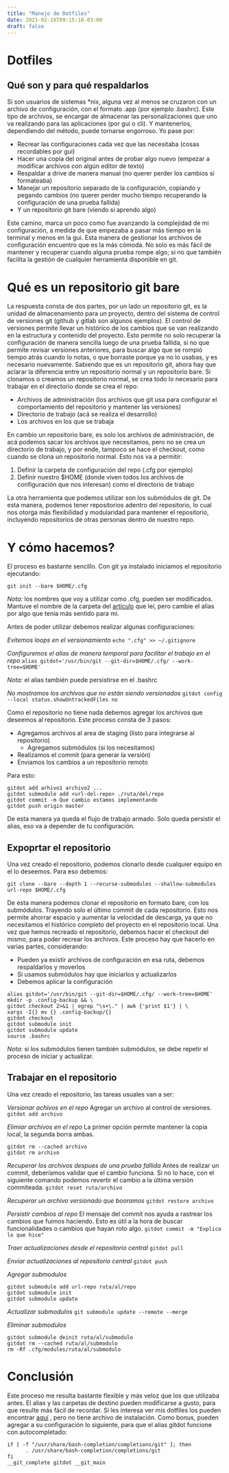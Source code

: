 ```yaml
---
title: "Manejo de Dotfiles"
date: 2021-02-16T09:15:18-03:00
draft: false
---
```


# Dotfiles
## Qué son y para qué respaldarlos

Si son usuarios de sistemas \*nix, alguna vez al menos se cruzaron con un archivo de configuración, con el formato .app (por ejemplo .bashrc).
Este tipo de archivos, se encargar de almacenar las personalizaciones que uno va realizando para las aplicaciones (por gui o cli).
Y mantenerlos, dependiendo del método, puede tornarse engorroso.
Yo pase por:

- Recrear las configuraciones cada vez que las necesitaba (cosas recordables por gui)
- Hacer una copia del original antes de probar algo nuevo (empezar a modificar archivos con algún editor de texto)
- Respaldar a drive de manera manual (no querer perder los cambios si formateaba)
- Manejar un repositorio separado de la configuración, copiando y pegando cambios (no querer perder mucho tiempo recuperando la configuración de una prueba fallida)
- Y un repositorio git bare (viendo si aprendo algo)

Este camino, marca un poco como fue avanzando la complejidad de mi configuración, a medida de que empezaba a pasar más tiempo en la terminal y menos en la gui.
Esta manera de gestionar los archivos de configuración encuentro que es la más cómoda.
No solo es más fácil de mantener y recuperar cuando alguna prueba rompe algo; si no que también facilita la gestión de cualquier herramienta disponible en git.

# Qué es un repositorio git bare

La respuesta consta de dos partes, por un lado un repositorio git, es la unidad de almacenamiento para un proyecto, dentro del sistema de control de versiones git (github y gitlab son algunos ejemplos).
El control de versiones permite llevar un histórico de los cambios que se van realizando en la estructura y contenido del proyecto.
Esto permite no solo recuperar la configuración de manera sencilla luego de una prueba fallida, si no que permite revisar versiones anteriores, para buscar algo que se rompió tiempo atrás cuando lo notas, o que borraste porque ya no lo usabas, y es necesario nuevamente.
Sabiendo que es un repositorio git, ahora hay que aclarar la diferencia entre un repositorio normal y un repositorio bare.
Si clonamos o creamos un repositorio normal, se crea todo lo necesario para trabajar en el directorio donde se crea el repo:

- Archivos de administración (los archivos que git usa para configurar el comportamiento del repositorio y mantener las versiones)
- Directorio de trabajo (acá se realiza el desarrollo)
- Los archivos en los que se trabaja

En cambio un repositorio bare, es solo los archivos de administración, de acá podemos sacar los archivos que necesitamos, pero no se crea un directorio de trabajo, y por ende, tampoco se hace el checkout, como cuando se clona un repositorio normal.
Esto nos va a permitir:

1. Definir la carpeta de configuración del repo (.cfg por ejemplo)
2. Definir nuestro $HOME (donde viven todos los archivos de configuración que nos interesan) como el directorio de trabajo

La otra herramienta que podemos utilizar son los submódulos de git.
De esta manera, podemos tener repositorios adentro del repositorio, lo cual nos otorga más flexibilidad y modularidad para mantener el repositorio, incluyendo repositorios de otras personas dentro de nuestro repo.

# Y cómo hacemos?

El proceso es bastante sencillo. Con git ya instalado iniciamos el repositorio ejecutando:

`git init --bare $HOME/.cfg`

*Nota:* los nombres que voy a utilizar como .cfg, pueden ser modificados. Mantuve el nombre de la carpeta del [artículo](https://www.atlassian.com/git/tutorials/dotfiles) que leí, pero cambie el alias por algo que tenía más sentido para mi.

Antes de poder utilizar debemos realizar algunas configuraciones:

*Evitemos loops en el versionamiento*
`echo ".cfg" >> ~/.gitignore`

*Configuremos el alias de manera temporal para facilitar el trabajo en el repo*
`alias gitdot='/usr/bin/git --git-dir=$HOME/.cfg/ --work-tree=$HOME'`

*Nota:* el alias también puede persistirse en el .bashrc

*No mostramos los archivos que no están siendo versionados*
`gitdot config --local status.showUntrackedFiles no`

Como el repositorio no tiene nada debemos agregar los archivos que deseemos al repositorio.
Este proceso consta de 3 pasos:

* Agregamos archivos al area de staging (listo para integrarse al repositorio)
    * Agregamos submódulos (si los necesitamos)
* Realizamos el commit (para generar la versión)
* Enviamos los cambios a un repositorio remoto

Para esto:

```
gitdot add arhivo1 archivo2 ...
gitdot submodule add <url-del-repo> ./ruta/del/repo
gitdot commit -m Que cambio estamos implementando
gitdot push origin master
```

De esta manera ya queda el flujo de trabajo armado. Solo queda persistir el alias, eso va a depender de tu configuración.

## Expoprtar el repositorio

Una vez creado el repositorio, podemos clonarlo desde cualquier equipo en el lo deseemos.
Para eso debemos:

`git clone --bare --depth 1 --recurse-submodules --shallow-submodules url-repo $HOME/.cfg`

De esta manera podemos clonar el repositorio en formato bare, con los submódulos.
Trayendo solo el último commit de cada repositorio. Esto nos permite ahorrar espacio y aumentar la velocidad de descarga, ya que no necesitamos el histórico completo del proyecto en el repositorio local.
Una vez que hemos recreado el repositorio, debemos hacer el checkout del mismo, para poder recrear los archivos.
Este proceso hay que hacerlo en varias partes, considerando:

* Pueden ya existir archivos de configuración en esa ruta, debemos respaldarlos y moverlos
* Si usamos submódulos hay que iniciarlos y actualizarlos
* Debemos aplicar la configuración

```
alias gitdot='/usr/bin/git --git-dir=$HOME/.cfg/ --work-tree=$HOME'
mkdir -p .config-backup && \
gitdot checkout 2>&1 | egrep "\s+\." | awk {'print $1'} | \
xargs -I{} mv {} .config-backup/{}
gitdot checkout
gitdot submodule init
gitdot submodule update
source .bashrc
```

*Nota:* si los submódulos tienen también submódulos, se debe repetir el proceso de iniciar y actualizar.

## Trabajar en el repositorio

Una vez creado el repositorio, las tareas usuales van a ser:

*Versionar achivos en el repo*
Agregar un archivo al control de versiones.
`gitdot add archivo`

*Elimiar archivos en el repo*
La primer opción permite mantener la copia local, la segunda borra ambas.
```
gitdot rm --cached archivo
gitdot rm archivo
```

*Recuperar los archivos despues de una prueba fallida*
Antes de realizar un commit, deberíamos validar que el cambio funciona.
Si no lo hace, con el siguiente comando podemos revertir el cambio a la última versión commiteada.
`gitdot reset ruta/archivo`

*Recuperar un archivo versionado que booramos*
`gitdot restore archivo`

*Persistir cambios al repo*
El mensaje del commit nos ayuda a rastrear los cambios que fuimos haciendo.
Esto es útil a la hora de buscar funcionalidades o cambios que hayan roto algo.
`gitdot commit -m "Explico lo que hice"`

*Traer actualizaciones desde el repositorio central*
`gitdot pull`

*Enviar actualizaciones al repositorio central*
`gitdot push`

*Agregar submodulos*
```
gitdot submodule add url-repo ruta/al/repo
gitdot submodule init
gitdot submodule update
```

*Actualizar submodulos*
`git submodule update --remote --merge`

*Eliminar submodulos*
```
gitdot submodule deinit ruta/al/submodulo
gitdot rm --cached ruta/al/submodulo
rm -Rf .cfg/modules/ruta/al/submodulo
```

# Conclusión

Este proceso me resulta bastante flexible y más veloz que los que utilizaba antes.
El alias y las carpetas de destino pueden modificarse a gusto, para que resulte más fácil de recordar.
Si les interesa ver mis dotfiles los pueden encontrar [aquí](https://github.com/Juanito87/dotfiles.git) , pero no tiene archivo de instalación.
Como bonus, pueden agregar a su configuración lo siguiente, para que el alias gitdot funcione con autocompletado:

```
if [ -f "/usr/share/bash-completion/completions/git" ]; then
      . /usr/share/bash-completion/completions/git
fi
__git_complete gitdot __git_main
```
